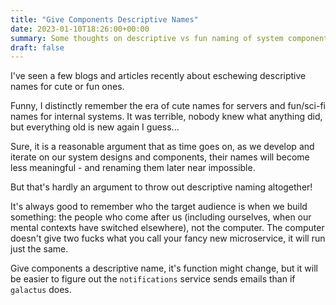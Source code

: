 ```yaml
---
title: "Give Components Descriptive Names"
date: 2023-01-10T18:26:00+00:00
summary: Some thoughts on descriptive vs fun naming of system components.
draft: false
---
```


I've seen a few blogs and articles recently about eschewing descriptive names for cute or fun ones.

Funny, I distinctly remember the era of cute names for servers and fun/sci-fi names for internal systems. It was terrible, nobody knew what anything did, but everything old is new again I guess...

Sure, it is a reasonable argument that as time goes on, as we develop and iterate on our system designs and components, their names will become less meaningful - and renaming them later near impossible.

But that's hardly an argument to throw out descriptive naming altogether!

It's always good to remember who the target audience is when we build something: the people who come after us (including ourselves, when our mental contexts have switched elsewhere), not the computer. The computer doesn't give two fucks what you call your fancy new microservice, it will run just the same.

Give components a descriptive name, it's function might change, but it will be easier to figure out the `notifications` service sends emails than if `galactus` does.
